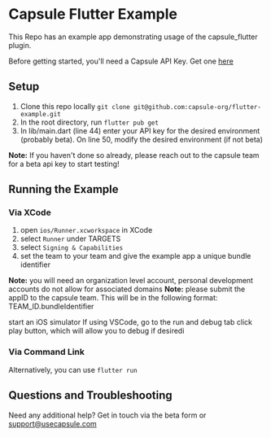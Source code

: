 # Capsule Flutter Example

This Repo has an example app demonstrating usage of the capsule_flutter plugin.

Before getting started, you'll need a Capsule API Key. Get one [here](https://usecapsule.com/beta)

## Setup

1. Clone this repo locally `git clone git@github.com:capsule-org/flutter-example.git`
2. In the root directory, run `flutter pub get`
3. In lib/main.dart (line 44) enter your API key for the desired environment (probably beta). On line 50, modify the desired environment (if not beta)

**Note:** If you haven't done so already, please reach out to the capsule team for a beta api key to start testing!

## Running the Example

### Via XCode

1. open `ios/Runner.xcworkspace` in XCode
2. select `Runner` under TARGETS
3. select `Signing & Capabilities`
4. set the team to your team and give the example app a unique bundle identifier

**Note:** you will need an organization level account, personal development accounts do not allow for associated domains
**Note:** please submit the appID to the capsule team. This will be in the following format: TEAM_ID.bundleIdentifier

start an iOS simulator
If using VSCode, go to the run and debug tab
click play button, which will allow you to debug if desiredi

### Via Command Link
Alternatively, you can use `flutter run`

## Questions and Troubleshooting

Need any additional help? Get in touch via the beta form or support@usecapsule.com


